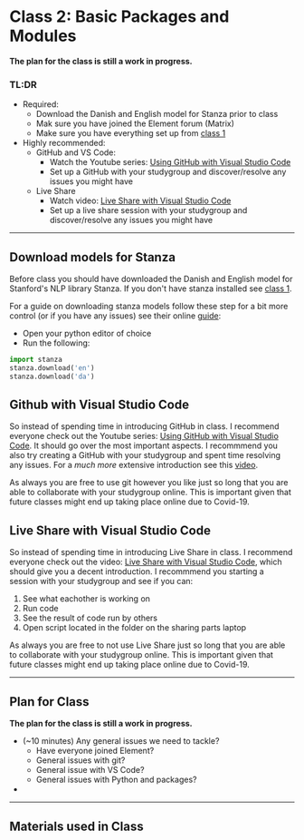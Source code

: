 # Class 2: Basic Packages and Modules
**The plan for the class is still a work in progress.**


### TL:DR
 - Required:
   - Download the Danish and English model for Stanza prior to class
   - Mak sure you have joined the Element forum (Matrix)
   - Make sure you have everything set up from [class 1](classroom_materials/class_01/class_01.md)
 - Highly recommended:
   - GitHub and VS Code:
     - Watch the Youtube series: [Using GitHub with Visual Studio Code](https://www.youtube.com/watch?v=3Tn58KQvWtU&list=PLpPVLI0A0OkLBWbcctmGxxF6VHWSQw1hi)
     - Set up a GitHub with your studygroup and discover/resolve any issues you might have
   - Live Share
     - Watch video: [Live Share with Visual Studio Code](https://www.youtube.com/watch?v=8Ck2QhMxAYg)
     - Set up a live share session with your studygroup and discover/resolve any issues you might have

---

## Download models for Stanza
Before class you should have downloaded the Danish and English model for Stanford's NLP library Stanza. If you don't have stanza installed see [class 1](classroom_materials/class_01/class_01.md).

For a guide on downloading stanza models follow these step for a bit more control (or if you have any issues) see their online [guide](https://stanfordnlp.github.io/stanza/download_models.html):
- Open your python editor of choice
- Run the following:

```Python
import stanza
stanza.download('en')
stanza.download('da')
```

## Github with Visual Studio Code
So instead of spending time in introducing GitHub in class. I recommend everyone check out the Youtube series: [Using GitHub with Visual Studio Code](https://www.youtube.com/watch?v=3Tn58KQvWtU&list=PLpPVLI0A0OkLBWbcctmGxxF6VHWSQw1hi). It should go over the most important aspects. I recommmend you also try creating a GitHub with your studygroup and spent time resolving any issues. For a *much more* extensive introduction see this [video](https://www.youtube.com/watch?v=RGOj5yH7evk). 


As always you are free to use git however you like just so long that you are able to collaborate with your studygroup online. This is important given that future classes might end up taking place online due to Covid-19. 


## Live Share with Visual Studio Code
So instead of spending time in introducing Live Share in class. I recommend everyone check out the video: [Live Share with Visual Studio Code](https://www.youtube.com/watch?v=8Ck2QhMxAYg), which should give you a decent introduction. I recommmend you starting a session with your studygroup and see if you can:

1) See what eachother is working on 
2) Run code
3) See the result of code run by others
4) Open script located in the folder on the sharing parts laptop


As always you are free to not use Live Share just so long that you are able to collaborate with your studygroup online. This is important given that future classes might end up taking place online due to Covid-19.

---

## Plan for Class
**The plan for the class is still a work in progress.**

- (~10 minutes) Any general issues we need to tackle?
  - Have everyone joined Element?
  - General issues with git?
  - General issue with VS Code?
  - General issues with Python and packages?
- 
---

## Materials used in Class



<!---
This class is intended as an introduction to pandas and numpy as well 


* re, os
* pandas, numpy ?
* python classes
-->

